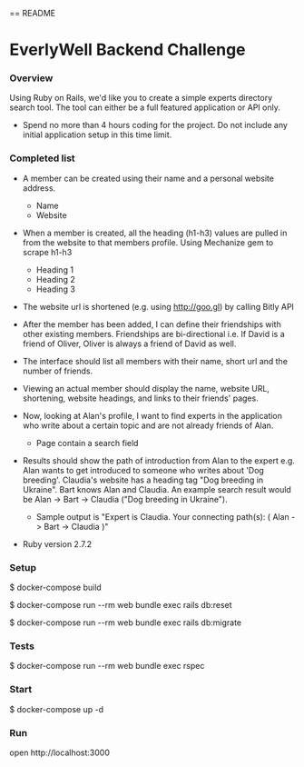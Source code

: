 == README

# EverlyWell Backend Challenge

### Overview

Using Ruby on Rails, we'd like you to create a simple experts directory search tool. The tool can either be a full featured application or API only.

* Spend no more than 4 hours coding for the project. Do not include any initial application setup in this time limit.

### Completed list

* A member can be created using their name and a personal website address.
	- Name
	- Website

* When a member is created, all the heading (h1-h3) values are pulled in from the website to that members profile.
	Using Mechanize gem to scrape h1-h3 
	- Heading 1
	- Heading 2
	- Heading 3

* The website url is shortened (e.g. using http://goo.gl) by calling Bitly API

* After the member has been added, I can define their friendships with other existing members. Friendships are bi-directional i.e. If David is a friend of Oliver, Oliver is always a friend of David as well.

* The interface should list all members with their name, short url and the number of friends.

* Viewing an actual member should display the name, website URL, shortening, website headings, and links to their friends' pages.

* Now, looking at Alan's profile, I want to find experts in the application who write about a certain topic and are not already friends of Alan.
	- Page contain a search field

* Results should show the path of introduction from Alan to the expert e.g. Alan wants to get introduced to someone who writes about 'Dog breeding'. Claudia's website has a heading tag "Dog breeding in Ukraine". Bart knows Alan and Claudia. An example search result would be Alan -> Bart -> Claudia ("Dog breeding in Ukraine").

	- Sample output is  "Expert is Claudia. Your connecting path(s): ( Alan -> Bart -> Claudia )"


* Ruby version
2.7.2

### Setup
$ docker-compose build 

$ docker-compose run --rm web bundle exec rails db:reset

$ docker-compose run --rm web bundle exec rails db:migrate

### Tests
$ docker-compose run --rm web bundle exec rspec

### Start
$ docker-compose up -d

### Run
open http://localhost:3000






